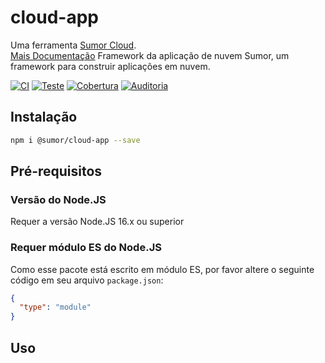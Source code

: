 # cloud-app

Uma ferramenta [Sumor Cloud](https://sumor.cloud).  
[Mais Documentação](https://sumor.cloud/cloud-app)
Framework da aplicação de nuvem Sumor, um framework para construir aplicações em nuvem.

[![CI](https://github.com/sumor-cloud/cloud-app/actions/workflows/ci.yml/badge.svg)](https://github.com/sumor-cloud/cloud-app/actions/workflows/ci.yml)
[![Teste](https://github.com/sumor-cloud/cloud-app/actions/workflows/ut.yml/badge.svg)](https://github.com/sumor-cloud/cloud-app/actions/workflows/ut.yml)
[![Cobertura](https://github.com/sumor-cloud/cloud-app/actions/workflows/coverage.yml/badge.svg)](https://github.com/sumor-cloud/cloud-app/actions/workflows/coverage.yml)
[![Auditoria](https://github.com/sumor-cloud/cloud-app/actions/workflows/audit.yml/badge.svg)](https://github.com/sumor-cloud/cloud-app/actions/workflows/audit.yml)

## Instalação

```bash
npm i @sumor/cloud-app --save
```

## Pré-requisitos

### Versão do Node.JS

Requer a versão Node.JS 16.x ou superior

### Requer módulo ES do Node.JS

Como esse pacote está escrito em módulo ES,
por favor altere o seguinte código em seu arquivo `package.json`:

```json
{
  "type": "module"
}
```

## Uso
